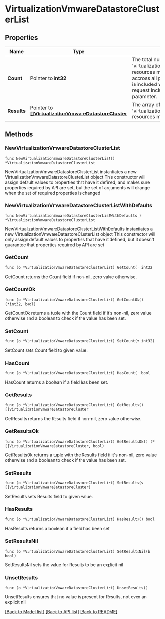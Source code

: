 # VirtualizationVmwareDatastoreClusterList

## Properties

Name | Type | Description | Notes
------------ | ------------- | ------------- | -------------
**Count** | Pointer to **int32** | The total number of &#39;virtualization.VmwareDatastoreCluster&#39; resources matching the request, accross all pages. The &#39;Count&#39; attribute is included when the HTTP GET request includes the &#39;$inlinecount&#39; parameter. | [optional] 
**Results** | Pointer to [**[]VirtualizationVmwareDatastoreCluster**](VirtualizationVmwareDatastoreCluster.md) | The array of &#39;virtualization.VmwareDatastoreCluster&#39; resources matching the request. | [optional] 

## Methods

### NewVirtualizationVmwareDatastoreClusterList

`func NewVirtualizationVmwareDatastoreClusterList() *VirtualizationVmwareDatastoreClusterList`

NewVirtualizationVmwareDatastoreClusterList instantiates a new VirtualizationVmwareDatastoreClusterList object
This constructor will assign default values to properties that have it defined,
and makes sure properties required by API are set, but the set of arguments
will change when the set of required properties is changed

### NewVirtualizationVmwareDatastoreClusterListWithDefaults

`func NewVirtualizationVmwareDatastoreClusterListWithDefaults() *VirtualizationVmwareDatastoreClusterList`

NewVirtualizationVmwareDatastoreClusterListWithDefaults instantiates a new VirtualizationVmwareDatastoreClusterList object
This constructor will only assign default values to properties that have it defined,
but it doesn't guarantee that properties required by API are set

### GetCount

`func (o *VirtualizationVmwareDatastoreClusterList) GetCount() int32`

GetCount returns the Count field if non-nil, zero value otherwise.

### GetCountOk

`func (o *VirtualizationVmwareDatastoreClusterList) GetCountOk() (*int32, bool)`

GetCountOk returns a tuple with the Count field if it's non-nil, zero value otherwise
and a boolean to check if the value has been set.

### SetCount

`func (o *VirtualizationVmwareDatastoreClusterList) SetCount(v int32)`

SetCount sets Count field to given value.

### HasCount

`func (o *VirtualizationVmwareDatastoreClusterList) HasCount() bool`

HasCount returns a boolean if a field has been set.

### GetResults

`func (o *VirtualizationVmwareDatastoreClusterList) GetResults() []VirtualizationVmwareDatastoreCluster`

GetResults returns the Results field if non-nil, zero value otherwise.

### GetResultsOk

`func (o *VirtualizationVmwareDatastoreClusterList) GetResultsOk() (*[]VirtualizationVmwareDatastoreCluster, bool)`

GetResultsOk returns a tuple with the Results field if it's non-nil, zero value otherwise
and a boolean to check if the value has been set.

### SetResults

`func (o *VirtualizationVmwareDatastoreClusterList) SetResults(v []VirtualizationVmwareDatastoreCluster)`

SetResults sets Results field to given value.

### HasResults

`func (o *VirtualizationVmwareDatastoreClusterList) HasResults() bool`

HasResults returns a boolean if a field has been set.

### SetResultsNil

`func (o *VirtualizationVmwareDatastoreClusterList) SetResultsNil(b bool)`

 SetResultsNil sets the value for Results to be an explicit nil

### UnsetResults
`func (o *VirtualizationVmwareDatastoreClusterList) UnsetResults()`

UnsetResults ensures that no value is present for Results, not even an explicit nil

[[Back to Model list]](../README.md#documentation-for-models) [[Back to API list]](../README.md#documentation-for-api-endpoints) [[Back to README]](../README.md)


